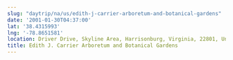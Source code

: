 ```yaml
---
slug: "daytrip/na/us/edith-j-carrier-arboretum-and-botanical-gardens"
date: '2001-01-30T04:37:00'
lat: '38.4315993'
lng: '-78.8651581'
location: Driver Drive, Skyline Area, Harrisonburg, Virginia, 22801, United States
title: Edith J. Carrier Arboretum and Botanical Gardens
---
```




